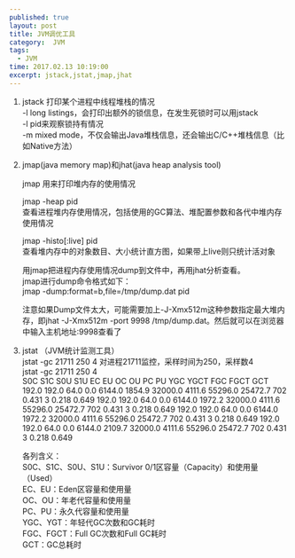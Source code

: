 ```yaml
---
published: true
layout: post
title: JVM调优工具
category:  JVM
tags: 
  - JVM
time: 2017.02.13 10:19:00
excerpt: jstack,jstat,jmap,jhat  
---
```


1. jstack   打印某个进程中线程堆栈的情况  
-l long listings，会打印出额外的锁信息，在发生死锁时可以用jstack  
-l pid来观察锁持有情况  
-m mixed mode，不仅会输出Java堆栈信息，还会输出C/C++堆栈信息（比如Native方法）

<!--more-->

2. jmap(java memory map)和jhat(java heap analysis tool)  

    jmap 用来打印堆内存的使用情况

    jmap -heap pid  
    查看进程堆内存使用情况，包括使用的GC算法、堆配置参数和各代中堆内存使用情况

    jmap -histo[:live] pid  
查看堆内存中的对象数目、大小统计直方图，如果带上live则只统计活对象

    用jmap把进程内存使用情况dump到文件中，再用jhat分析查看。  
jmap进行dump命令格式如下：  
   jmap -dump:format=b,file=/tmp/dump.dat  pid

    注意如果Dump文件太大，可能需要加上-J-Xmx512m这种参数指定最大堆内存，即jhat -J-Xmx512m -port 9998        /tmp/dump.dat。然后就可以在浏览器中输入主机地址:9998查看了

3. jstat （JVM统计监测工具）  
jstat -gc 21711 250 4  对进程21711监控，采样时间为250，采样数4  
jstat -gc 21711 250 4  
S0C    S1C    S0U    S1U      EC       EU        OC         OU       PC     PU    YGC     YGCT    FGC    FGCT     GCT  
192.0  192.0   64.0   0.0    6144.0   1854.9   32000.0     4111.6   55296.0 25472.7    702    0.431   3      0.218    0.649
192.0  192.0   64.0   0.0    6144.0   1972.2   32000.0     4111.6   55296.0 25472.7    702    0.431   3      0.218    0.649
192.0  192.0   64.0   0.0    6144.0   1972.2   32000.0     4111.6   55296.0 25472.7    702    0.431   3      0.218    0.649
192.0  192.0   64.0   0.0    6144.0   2109.7   32000.0     4111.6   55296.0 25472.7    702    0.431   3      0.218    0.649


    各列含义：  
    S0C、S1C、S0U、S1U：Survivor 0/1区容量（Capacity）和使用量（Used）  
    EC、EU：Eden区容量和使用量  
    OC、OU：年老代容量和使用量  
    PC、PU：永久代容量和使用量  
    YGC、YGT：年轻代GC次数和GC耗时  
    FGC、FGCT：Full GC次数和Full GC耗时  
    GCT：GC总耗时
